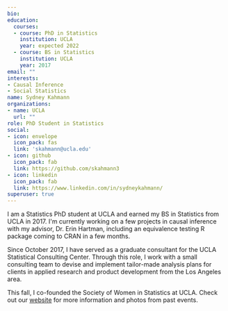 ```yaml
---
bio: 
education:
  courses:
  - course: PhD in Statistics
    institution: UCLA
    year: expected 2022
  - course: BS in Statistics
    institution: UCLA
    year: 2017
email: ""
interests:
- Causal Inference
- Social Statistics
name: Sydney Kahmann
organizations:
- name: UCLA
  url: ""
role: PhD Student in Statistics
social:
- icon: envelope
  icon_pack: fas
  link: 'skahmann@ucla.edu'
- icon: github
  icon_pack: fab
  link: https://github.com/skahmann3
- icon: linkedin
  icon_pack: fab
  link: https://www.linkedin.com/in/sydneykahmann/
superuser: true
---
```


I am a Statistics PhD student at UCLA and earned my BS in Statistics from UCLA in 2017. I'm currently working on a few projects in causal inference with my advisor, Dr. Erin Hartman, including an equivalence testing R package coming to CRAN in a few months. 

Since October 2017, I have served as a graduate consultant for the UCLA Statistical Consulting Center. Through this role, I work with a small consulting team to devise and implement tailor-made analysis plans for clients in applied research and product development from the Los Angeles area. 

This fall, I co-founded the Society of Women in Statistics at UCLA. Check out our [website](http://statistics.ucla.edu/groups/sws/) for more information and photos from past events. 

